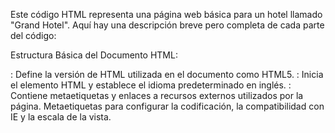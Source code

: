 Este código HTML representa una página web básica para un hotel llamado "Grand Hotel". Aquí hay una descripción breve pero completa de cada parte del código:

Estructura Básica del Documento HTML:

<!DOCTYPE html>: Define la versión de HTML utilizada en el documento como HTML5.
<html lang="en">: Inicia el elemento HTML y establece el idioma predeterminado en inglés.
<head>: Contiene metaetiquetas y enlaces a recursos externos utilizados por la página.
Metaetiquetas para configurar la codificación, la compatibilidad con IE y la escala de la vista.
<title>: Especifica el título de la página que se mostrará en la pestaña del navegador.
Enlaces a hojas de estilo externas (CSS) y la biblioteca de iconos FontAwesome.
Cuerpo de la Página (<body>):

<div class="container">: Contenedor principal que envuelve todo el contenido de la página.
<div class="box">: Contenedor secundario que alberga un menú de navegación.

<menu>: Define un menú de navegación que contiene elementos de la barra de navegación.
<img>: Muestra el logotipo del hotel.
<ul>: Lista no ordenada que contiene elementos del menú de navegación.
<li>: Elementos individuales de la lista, cada uno con un enlace <a> a diferentes secciones de la página.
También hay íconos de redes sociales (Instagram, Twitter, Facebook) representados por etiquetas <i> con clases de FontAwesome.
<div class="main">: Contenedor principal del contenido principal de la página.

<h1>: Encabezado principal que da la bienvenida al usuario al hotel.
<p>: Párrafo con un texto de relleno (Lorem Ipsum) que describe brevemente el hotel.
<button type="submit">: Botón que  llevaria a los usuarios a ver habitaciones y tarifas.
Este código crea una estructura simple para la página principal de un hotel, incluyendo un menú de navegación y un área principal con información acogedora y un llamado a la acción.
